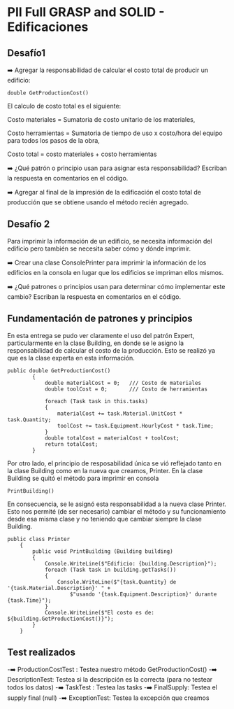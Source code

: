 # PII Full GRASP and SOLID - Edificaciones

## Desafío1

➡️ Agregar la responsabilidad de calcular el costo total de producir un edificio:

```
double GetProductionCost()
```

El calculo de costo total es el siguiente:

Costo materiales = Sumatoria de costo unitario de los materiales,

Costo herramientas = Sumatoria de tiempo de uso x costo/hora del equipo para todos los pasos de la obra,

Costo total = costo materiales + costo herramientas

➡️ ¿Qué patrón o principio usan para asignar esta responsabilidad? Escriban la respuesta en comentarios en el código.

➡️ Agregar al final de la impresión de la edificación el costo total de producción que se obtiene usando el método recién agregado.

## Desafío 2
Para imprimir la información de un edificio, se necesita información del edificio pero también se necesita saber cómo y dónde imprimir.

➡️ Crear una clase ConsolePrinter para imprimir la información de los edificios en la consola en lugar que los edificios se impriman ellos mismos.

➡️ ¿Qué patrones o principios usan para determinar cómo implementar este cambio? Escriban la respuesta en comentarios en el código.

## Fundamentación de patrones y principios

En esta entrega se pudo ver claramente el uso del patrón Expert, particularmente en la clase Building, en donde se le asigno la responsabilidad de calcular el costo de la producción. Esto se realizó ya que es la clase experta en esta información.
```
public double GetProductionCost()
        {
            double materialCost = 0;   /// Costo de materiales
            double toolCost = 0;       /// Costo de herramientas
            
            foreach (Task task in this.tasks)
            {
                materialCost += task.Material.UnitCost * task.Quantity;
                toolCost += task.Equipment.HourlyCost * task.Time;
            }
            double totalCost = materialCost + toolCost;
            return totalCost;
        }
```
Por otro lado, el principio de resposabilidad única se vió reflejado tanto en la clase Building como en la nueva que creamos, Printer. En la clase Building se quitó el método para imprimir en consola
```
PrintBuilding()
```
En consecuencia, se le asignó esta responsabilidad a la nueva clase Printer. Esto nos permité (de ser necesario) cambiar el método y su funcionamiento desde esa misma clase y no teniendo que cambiar siempre la clase Building.
```
public class Printer
    {
        public void PrintBuilding (Building building)
        {
            Console.WriteLine($"Edificio: {building.Description}");
            foreach (Task task in building.getTasks())
            {
                Console.WriteLine($"{task.Quantity} de '{task.Material.Description}' " +
                    $"usando '{task.Equipment.Description}' durante {task.Time}");
            }
            Console.WriteLine($"El costo es de: ${building.GetProductionCost()}");
        }
    }
```
## Test realizados
-➡️ ProductionCostTest : Testea nuestro método GetProductionCost()
-➡️ DescriptionTest:  Testea si la descripción es la correcta (para no testear todos los datos)
-➡️ TaskTest  : Testea las tasks
-➡️ FinalSupply: Testea el supply final (null)
-➡️ ExceptionTest: Testea la excepción que creamos







